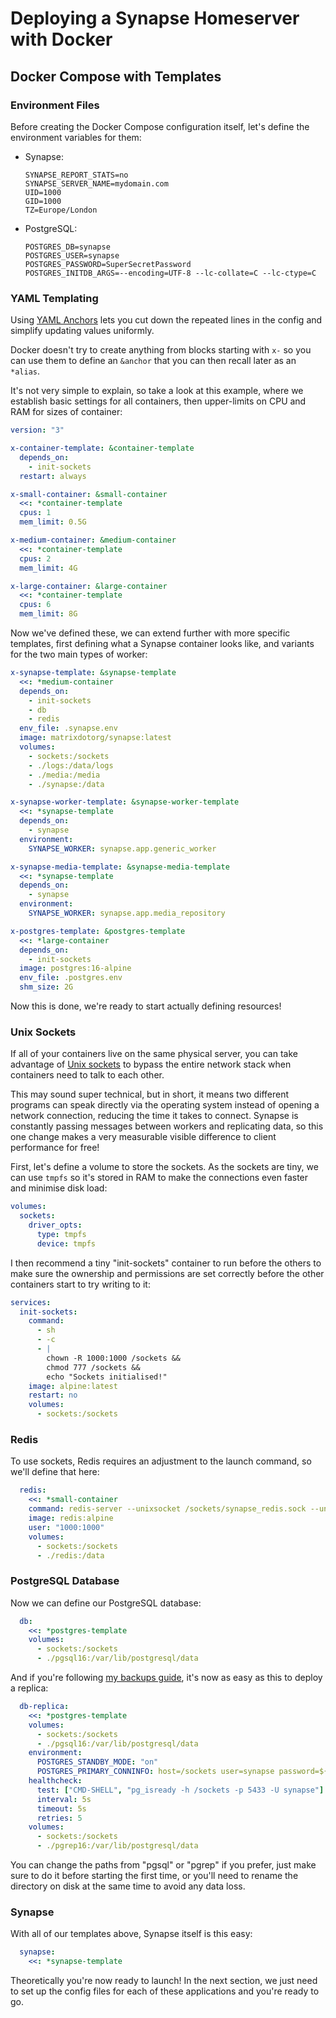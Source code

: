 # Deploying a Synapse Homeserver with Docker

## Docker Compose with Templates

### Environment Files

Before creating the Docker Compose configuration itself, let's define the environment variables for them:

- Synapse:

  ```ini,filepath=.synapse.env
  SYNAPSE_REPORT_STATS=no
  SYNAPSE_SERVER_NAME=mydomain.com
  UID=1000
  GID=1000
  TZ=Europe/London
  ```

- PostgreSQL:

  ```ini,filepath=.postgres.env
  POSTGRES_DB=synapse
  POSTGRES_USER=synapse
  POSTGRES_PASSWORD=SuperSecretPassword
  POSTGRES_INITDB_ARGS=--encoding=UTF-8 --lc-collate=C --lc-ctype=C
  ```

### YAML Templating

Using [YAML Anchors](https://yaml.org/spec/1.2.2/#3222-anchors-and-aliases) lets you cut down the repeated lines in the config and simplify updating values uniformly.

Docker doesn't try to create anything from blocks starting with `x-` so you can use them to define an `&anchor` that you can then recall later as an `*alias`.

It's not very simple to explain, so take a look at this example, where we establish basic settings for all containers, then upper-limits on CPU and RAM for sizes of container:

```yaml,icon=.devicon-docker-plain,filepath=docker-compose.yml
version: "3"

x-container-template: &container-template
  depends_on:
    - init-sockets
  restart: always

x-small-container: &small-container
  <<: *container-template
  cpus: 1
  mem_limit: 0.5G

x-medium-container: &medium-container
  <<: *container-template
  cpus: 2
  mem_limit: 4G

x-large-container: &large-container
  <<: *container-template
  cpus: 6
  mem_limit: 8G
```

Now we've defined these, we can extend further with more specific templates, first defining what a Synapse container looks like, and variants for the two main types of worker:

```yaml,icon=.devicon-docker-plain,filepath=docker-compose.yml
x-synapse-template: &synapse-template
  <<: *medium-container
  depends_on:
    - init-sockets
    - db
    - redis
  env_file: .synapse.env
  image: matrixdotorg/synapse:latest
  volumes:
    - sockets:/sockets
    - ./logs:/data/logs
    - ./media:/media
    - ./synapse:/data

x-synapse-worker-template: &synapse-worker-template
  <<: *synapse-template
  depends_on:
    - synapse
  environment:
    SYNAPSE_WORKER: synapse.app.generic_worker

x-synapse-media-template: &synapse-media-template
  <<: *synapse-template
  depends_on:
    - synapse
  environment:
    SYNAPSE_WORKER: synapse.app.media_repository

x-postgres-template: &postgres-template
  <<: *large-container
  depends_on:
    - init-sockets
  image: postgres:16-alpine
  env_file: .postgres.env
  shm_size: 2G
```

Now this is done, we're ready to start actually defining resources!

### Unix Sockets

If all of your containers live on the same physical server, you can take advantage of [Unix sockets](https://en.wikipedia.org/wiki/Unix_domain_socket) to bypass the entire network stack when containers need to talk to each other.

This may sound super technical, but in short, it means two different programs can speak directly via the operating system instead of opening a network connection, reducing the time it takes to connect. Synapse is constantly passing messages between workers and replicating data, so this one change makes a very measurable visible difference to client performance for free!

First, let's define a volume to store the sockets. As the sockets are tiny, we can use `tmpfs` so it's stored in RAM to make the connections even faster and minimise disk load:

```yaml,icon=.devicon-docker-plain,filepath=docker-compose.yml
volumes:
  sockets:
    driver_opts:
      type: tmpfs
      device: tmpfs
```

I then recommend a tiny "init-sockets" container to run before the others to make sure the ownership and permissions are set correctly before the other containers start to try writing to it:

```yaml,icon=.devicon-docker-plain,filepath=docker-compose.yml
services:
  init-sockets:
    command:
      - sh
      - -c
      - |
        chown -R 1000:1000 /sockets &&
        chmod 777 /sockets &&
        echo "Sockets initialised!"
    image: alpine:latest
    restart: no
    volumes:
      - sockets:/sockets
```

### Redis

To use sockets, Redis requires an adjustment to the launch command, so we'll define that here:

```yaml,icon=.devicon-docker-plain,filepath=docker-compose.yml
  redis:
    <<: *small-container
    command: redis-server --unixsocket /sockets/synapse_redis.sock --unixsocketperm 660
    image: redis:alpine
    user: "1000:1000"
    volumes:
      - sockets:/sockets
      - ./redis:/data
```

### PostgreSQL Database

Now we can define our PostgreSQL database:

```yaml,icon=.devicon-docker-plain,filepath=docker-compose.yml
  db:
    <<: *postgres-template
    volumes:
      - sockets:/sockets
      - ./pgsql16:/var/lib/postgresql/data
```

And if you're following [my backups guide](../../postgres/backups/README.md), it's now as easy as this to deploy a replica:

```yaml,icon=.devicon-docker-plain,filepath=docker-compose.yml
  db-replica:
    <<: *postgres-template
    volumes:
      - sockets:/sockets
      - ./pgsql16:/var/lib/postgresql/data
    environment:
      POSTGRES_STANDBY_MODE: "on"
      POSTGRES_PRIMARY_CONNINFO: host=/sockets user=synapse password=${SYNAPSE_PASSWORD}
    healthcheck:
      test: ["CMD-SHELL", "pg_isready -h /sockets -p 5433 -U synapse"]
      interval: 5s
      timeout: 5s
      retries: 5
    volumes:
      - sockets:/sockets
      - ./pgrep16:/var/lib/postgresql/data
```

You can change the paths from "pgsql" or "pgrep" if you prefer, just make sure to do it before starting the first time, or you'll need to rename the directory on disk at the same time to avoid any data loss.

### Synapse

With all of our templates above, Synapse itself is this easy:

```yaml,icon=.devicon-docker-plain,filepath=docker-compose.yml
  synapse:
    <<: *synapse-template
```

Theoretically you're now ready to launch! In the next section, we just need to set up the config files for each of these applications and you're ready to go.
